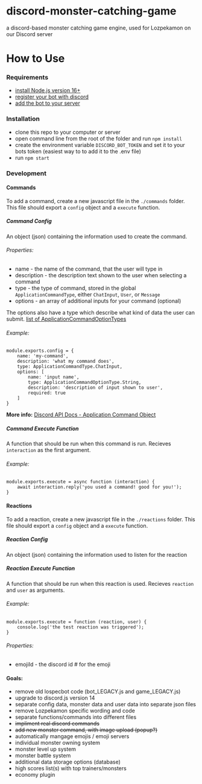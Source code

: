 # discord-monster-catching-game
a discord-based monster catching game engine, used for Lozpekamon on our Discord server

# How to Use

### Requirements

- [install Node.js version 16+](https://nodejs.org/en/)
- [register your bot with discord](https://discordjs.guide/preparations/setting-up-a-bot-application.html)
- [add the bot to your server](https://discordjs.guide/preparations/adding-your-bot-to-servers.html)

### Installation

- clone this repo to your computer or server
- open command line from the root of the folder and run `npm install`
- create the environment variable `DISCORD_BOT_TOKEN` and set it to your bots token (easiest way to to add it to the .env file)
- run `npm start`

### Development

#### Commands

To add a command, create a new javascript file in the `./commands` folder. This file should export a `config` object and a `execute` function.

##### Command Config

An object (json) containing the information used to create the command.

###### Properties:
- name - the name of the command, that the user will type in
- description - the description text shown to the user when selecting a command
- type - the type of command, stored in the global `ApplicationCommandType`, either `ChatInput`, `User`, or `Message`
- options - an array of additional inputs for your command (optional)

The options also have a type which describe what kind of data the user can submit. [list of ApplicationCommandOptionTypes](https://discord-api-types.dev/api/discord-api-types-v10/enum/ApplicationCommandOptionType)

###### Example:
```
module.exports.config = {
	name: 'my-command',
	description: 'what my command does',
	type: ApplicationCommandType.ChatInput,
	options: [
		name: 'input name',
		type: ApplicationCommandOptionType.String,
		description: 'description of input shown to user',
		required: true 
	]
}
```

**More info:** [Discord API Docs - Application Command Object](https://discord.com/developers/docs/interactions/application-commands#application-command-object)

##### Command Execute Function
A function that should be run when this command is run. Recieves `interaction` as the first argument.

###### Example:
```
module.exports.execute = async function (interaction) {
	await interaction.reply('you used a command! good for you!');
}
```

#### Reactions

To add a reaction, create a new javascript file in the `./reactions` folder. This file should export a `config` object and a `execute` function.

##### Reaction Config

An object (json) containing the information used to listen for the reaction

##### Reaction Execute Function
A function that should be run when this reaction is used. Recieves `reaction` and `user` as arguments.

###### Example:
```
module.exports.execute = function (reaction, user) {
	console.log('the test reaction was triggered');
}
```

###### Properties:
- emojiId - the discord id # for the emoji 

#### Goals:

- remove old lospecbot code (bot_LEGACY.js and game_LEGACY.js)
- upgrade to discord.js version 14
- separate config data, monster data and user data into separate json files
- remove Lozpekamon specific wording and code
- separate functions/commands into different files
- ~~impliment real discord commands~~
- ~~add new monster command, with image upload (popup?)~~
- automatically mangage emojis / emoji servers
- individual monster owning system
- monster level up system
- monster battle system
- additional data storage options (database)
- high scores list(s) with top trainers/monsters
- economy plugin
